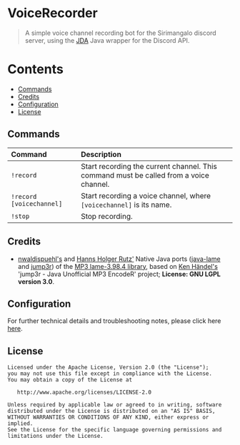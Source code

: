 # VoiceRecorder
> A simple voice channel recording bot for the Sirimangalo discord server, using the [JDA](https://github.com/DV8FromTheWorld/JDA)
> Java wrapper for the Discord API.

<!-- START doctoc generated TOC please keep comment here to allow auto update -->
<!-- DON'T EDIT THIS SECTION, INSTEAD RE-RUN doctoc TO UPDATE -->
# Contents

- [Commands](#commands)
- [Credits](#credits)
- [Configuration](#configuration)
- [License](#license)

<!-- END doctoc generated TOC please keep comment here to allow auto update -->

## Commands

|                   Command                   |                                      Description                                              |
|:--------------------------------------------|:----------------------------------------------------------------------------------------------|
| `!record`                                   | Start recording the current channel. This command must be called from a voice channel.        |   
| `!record [voicechannel]`                    | Start recording a voice channel, where `[voicechannel]` is its name.                          |
| `!stop`                                     | Stop recording.                                                                               |

## Credits

- [nwaldispuehl's](https://github.com/nwaldispuehl) and [Hanns Holger Rutz'](https://github.com/Sciss) Native Java ports 
([java-lame](https://github.com/nwaldispuehl/java-lame) and [jump3r](https://github.com/Sciss/jump3r)) 
of the [MP3 lame-3.98.4 library](https://svn.code.sf.net/p/lame/svn/trunk/lame),
based on [Ken Händel's](https://sourceforge.net/u/kenchis/profile/) 'jump3r - Java Unofficial MP3 EncodeR' project; 
**License: GNU LGPL version 3.0**.

## Configuration

For further technical details and troubleshooting notes, please click here [here](CONFIG.md).

## License

```
Licensed under the Apache License, Version 2.0 (the "License");
you may not use this file except in compliance with the License.
You may obtain a copy of the License at

   http://www.apache.org/licenses/LICENSE-2.0

Unless required by applicable law or agreed to in writing, software
distributed under the License is distributed on an "AS IS" BASIS,
WITHOUT WARRANTIES OR CONDITIONS OF ANY KIND, either express or implied.
See the License for the specific language governing permissions and
limitations under the License.
```
